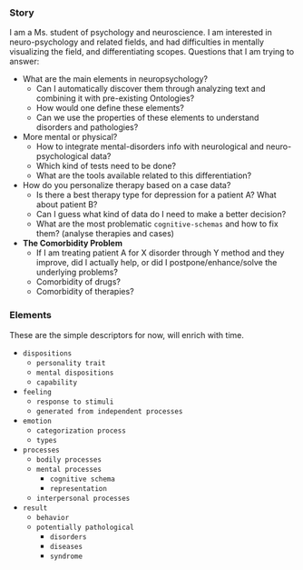 
### Story
I am a Ms. student of psychology and neuroscience. I am interested in neuro-psychology and related fields, and had difficulties in mentally visualizing the field, and differentiating scopes. Questions that I am trying to answer:  
- What are the main elements in neuropsychology? 
    - Can I automatically discover them through analyzing text and combining it with pre-existing Ontologies?
    - How would one define these elements?
    - Can we use the properties of these elements to understand disorders and pathologies?
- More mental or physical?
    - How to integrate mental-disorders info with neurological and neuro-psychological data?
    - Which kind of tests need to be done?
    - What are the tools available related to this differentiation?
- How do you personalize therapy based on a case data?
    - Is there a best therapy type for depression for a patient A? What about patient B?
    - Can I guess what kind of data do I need to make a better decision?   
    - What are the most problematic `cognitive-schemas` and how to fix them? (analyse therapies and cases)
- **The Comorbidity Problem**
    - If I am treating patient A for X disorder through Y method and they improve, did I actually help, or did I postpone/enhance/solve the underlying problems?
    - Comorbidity of drugs?
    - Comorbidity of therapies?

### Elements
These are the simple descriptors for now, will enrich with time.


- `dispositions`
    - `personality trait`
    - `mental dispositions`
    - `capability`
- `feeling`
    - `response to stimuli`
    - `generated from independent processes`
- `emotion`
    - `categorization process`
    - `types`
- `processes`
    - `bodily processes`
    - `mental processes`
        - `cognitive schema`
        - `representation`
    - `interpersonal processes`
- `result`
    - `behavior`
    - `potentially pathological`
        - `disorders`
        - `diseases`
        - `syndrome`
